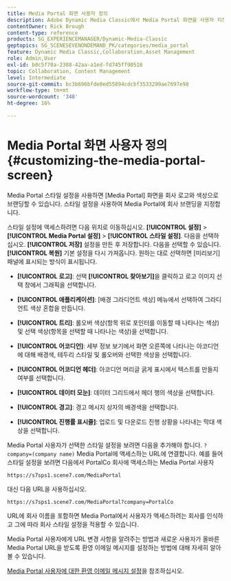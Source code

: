 ```yaml
---
title: Media Portal 화면 사용자 정의
description: Adobe Dynamic Media Classic에서 Media Portal 화면을 사용자 지정하는 방법을 알아봅니다.
contentOwner: Rick Brough
content-type: reference
products: SG_EXPERIENCEMANAGER/Dynamic-Media-Classic
geptopics: SG_SCENESEVENONDEMAND_PK/categories/media_portal
feature: Dynamic Media Classic,Collaboration,Asset Management
role: Admin,User
exl-id: b0c5f70a-2388-42aa-a1ed-fd745ff90518
topic: Collaboration, Content Management
level: Intermediate
source-git-commit: bc3b696bfde0ed55894cdcbf3533299ae7697e98
workflow-type: tm+mt
source-wordcount: '348'
ht-degree: 16%

---
```


# Media Portal 화면 사용자 정의{#customizing-the-media-portal-screen}

Media Portal 스타일 설정을 사용하면 [Media Portal] 화면을 회사 로고와 색상으로 브랜딩할 수 있습니다. 스타일 설정을 사용하여 Media Portal에 회사 브랜딩을 지정합니다.

스타일 설정에 액세스하려면 다음 위치로 이동하십시오. **[!UICONTROL 설정]** > **[!UICONTROL Media Portal 설정]** > **[!UICONTROL 스타일 설정]**. 다음을 선택하십시오. **[!UICONTROL 저장]** 설정을 만든 후 저장합니다. 다음을 선택할 수 있습니다. **[!UICONTROL 복원]** 기본 설정을 다시 가져옵니다. 원하는 대로 선택하면 [미리보기] 패널에 표시되는 방식이 표시됩니다.

* **[!UICONTROL 로고]**: 선택 **[!UICONTROL 찾아보기]**&#x200B;을 클릭하고 로고 이미지 선택 창에서 그래픽을 선택합니다.

* **[!UICONTROL 애플리케이션]**: [배경 그라디언트 색상] 메뉴에서 선택하여 그라디언트 색상 혼합을 만듭니다.

* **[!UICONTROL 트리]**: 롤오버 색상(항목 위로 포인터를 이동할 때 나타나는 색상) 및 선택 색상(항목을 선택할 때 나타나는 색상)을 선택합니다.

* **[!UICONTROL 어코디언]**: 세부 정보 보기에서 화면 오른쪽에 나타나는 아코디언에 대해 배경색, 테두리 스타일 및 롤오버와 선택한 색상을 선택합니다.

* **[!UICONTROL 어코디언 헤더]**: 아코디언 머리글 굵게 표시에서 텍스트를 만들지 여부를 선택합니다.

* **[!UICONTROL 데이터 모눈]**: 데이터 그리드에서 헤더 행의 색상을 선택합니다.

* **[!UICONTROL 경고]**: 경고 메시지 상자의 배경색을 선택합니다.

* **[!UICONTROL 진행률 표시줄]**: 업로드 및 다운로드 진행 상황을 나타내는 막대 색상을 선택합니다.

Media Portal 사용자가 선택한 스타일 설정을 보려면 다음을 추가해야 합니다. `?company=(company name)` Media Portal에 액세스하는 URL에 연결합니다. 예를 들어 스타일 설정을 보려면 다음에서 PortalCo 회사에 액세스하는 Media Portal 사용자

`https://s7sps1.scene7.com/MediaPortal`

대신 다음 URL을 사용하십시오.

`https://s7sps1.scene7.com/MediaPortal?company=PortalCo`

URL에 회사 이름을 포함하면 Media Portal에서 사용자가 액세스하려는 회사를 인식하고 그에 따라 회사 스타일 설정을 적용할 수 있습니다.

Media Portal 사용자에게 URL 변경 사항을 알려주는 방법과 새로운 사용자가 올바른 Media Portal URL을 받도록 환영 이메일 메시지를 설정하는 방법에 대해 자세히 알아볼 수 있습니다.

[Media Portal 사용자에 대한 환영 이메일 메시지 설정](adding-media-portal-users.md#setting_up_the_welcome_e_mail_message_for_media_portal_users)을 참조하십시오.

